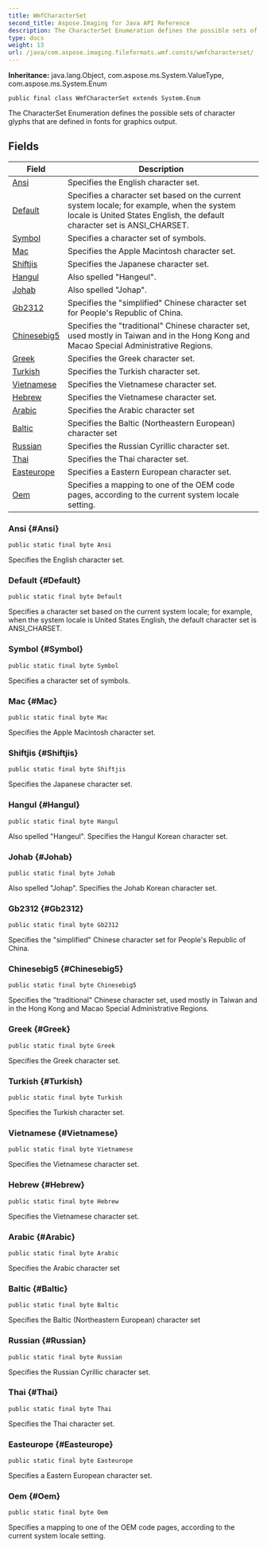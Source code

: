 ```yaml
---
title: WmfCharacterSet
second_title: Aspose.Imaging for Java API Reference
description: The CharacterSet Enumeration defines the possible sets of character glyphs that are defined in fonts for graphics output.
type: docs
weight: 13
url: /java/com.aspose.imaging.fileformats.wmf.consts/wmfcharacterset/
---
```

**Inheritance:**
java.lang.Object, com.aspose.ms.System.ValueType, com.aspose.ms.System.Enum
```
public final class WmfCharacterSet extends System.Enum
```

The CharacterSet Enumeration defines the possible sets of character glyphs that are defined in fonts for graphics output.
## Fields

| Field | Description |
| --- | --- |
| [Ansi](#Ansi) | Specifies the English character set. |
| [Default](#Default) | Specifies a character set based on the current system locale; for example, when the system locale is United States English, the default character set is ANSI\_CHARSET. |
| [Symbol](#Symbol) | Specifies a character set of symbols. |
| [Mac](#Mac) | Specifies the Apple Macintosh character set. |
| [Shiftjis](#Shiftjis) | Specifies the Japanese character set. |
| [Hangul](#Hangul) | Also spelled "Hangeul". |
| [Johab](#Johab) | Also spelled "Johap". |
| [Gb2312](#Gb2312) | Specifies the "simplified" Chinese character set for People's Republic of China. |
| [Chinesebig5](#Chinesebig5) | Specifies the "traditional" Chinese character set, used mostly in Taiwan and in the Hong Kong and Macao Special Administrative Regions. |
| [Greek](#Greek) | Specifies the Greek character set. |
| [Turkish](#Turkish) | Specifies the Turkish character set. |
| [Vietnamese](#Vietnamese) | Specifies the Vietnamese character set. |
| [Hebrew](#Hebrew) | Specifies the Vietnamese character set. |
| [Arabic](#Arabic) | Specifies the Arabic character set |
| [Baltic](#Baltic) | Specifies the Baltic (Northeastern European) character set |
| [Russian](#Russian) | Specifies the Russian Cyrillic character set. |
| [Thai](#Thai) | Specifies the Thai character set. |
| [Easteurope](#Easteurope) | Specifies a Eastern European character set. |
| [Oem](#Oem) | Specifies a mapping to one of the OEM code pages, according to the current system locale setting. |
### Ansi {#Ansi}
```
public static final byte Ansi
```


Specifies the English character set.

### Default {#Default}
```
public static final byte Default
```


Specifies a character set based on the current system locale; for example, when the system locale is United States English, the default character set is ANSI\_CHARSET.

### Symbol {#Symbol}
```
public static final byte Symbol
```


Specifies a character set of symbols.

### Mac {#Mac}
```
public static final byte Mac
```


Specifies the Apple Macintosh character set.

### Shiftjis {#Shiftjis}
```
public static final byte Shiftjis
```


Specifies the Japanese character set.

### Hangul {#Hangul}
```
public static final byte Hangul
```


Also spelled "Hangeul". Specifies the Hangul Korean character set.

### Johab {#Johab}
```
public static final byte Johab
```


Also spelled "Johap". Specifies the Johab Korean character set.

### Gb2312 {#Gb2312}
```
public static final byte Gb2312
```


Specifies the "simplified" Chinese character set for People's Republic of China.

### Chinesebig5 {#Chinesebig5}
```
public static final byte Chinesebig5
```


Specifies the "traditional" Chinese character set, used mostly in Taiwan and in the Hong Kong and Macao Special Administrative Regions.

### Greek {#Greek}
```
public static final byte Greek
```


Specifies the Greek character set.

### Turkish {#Turkish}
```
public static final byte Turkish
```


Specifies the Turkish character set.

### Vietnamese {#Vietnamese}
```
public static final byte Vietnamese
```


Specifies the Vietnamese character set.

### Hebrew {#Hebrew}
```
public static final byte Hebrew
```


Specifies the Vietnamese character set.

### Arabic {#Arabic}
```
public static final byte Arabic
```


Specifies the Arabic character set

### Baltic {#Baltic}
```
public static final byte Baltic
```


Specifies the Baltic (Northeastern European) character set

### Russian {#Russian}
```
public static final byte Russian
```


Specifies the Russian Cyrillic character set.

### Thai {#Thai}
```
public static final byte Thai
```


Specifies the Thai character set.

### Easteurope {#Easteurope}
```
public static final byte Easteurope
```


Specifies a Eastern European character set.

### Oem {#Oem}
```
public static final byte Oem
```


Specifies a mapping to one of the OEM code pages, according to the current system locale setting.

